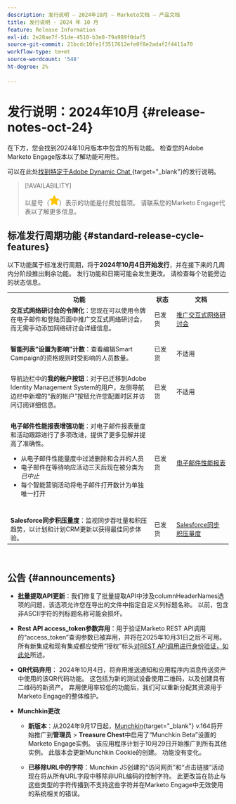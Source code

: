 ```yaml
---
description: 发行说明 — 2024年10月 — Marketo文档 — 产品文档
title: 发行说明 - 2024 年 10 月
feature: Release Information
exl-id: 2e28ae7f-51de-4510-b3e8-79a989f0daf5
source-git-commit: 21bcdc10fe1f3517612efe0f8e2adaf2f4411a70
workflow-type: tm+mt
source-wordcount: '548'
ht-degree: 2%

---
```


# 发行说明：2024年10月 {#release-notes-oct-24}

在下方，您会找到2024年10月版本中包含的所有功能。 检查您的Adobe Marketo Engage版本以了解功能可用性。

可以在此处[找到特定于Adobe Dynamic Chat ](/help/marketo/release-notes/dynamic-chat.md){target="_blank"}的发行说明。

>[!AVAILABILITY]
>
>以星号（![星号](assets/yellow-star.png)）表示的功能是付费加载项。 请联系您的Marketo Engage代表以了解更多信息。

## 标准发行周期功能 {#standard-release-cycle-features}

以下功能属于标准发行周期，将于&#x200B;**2024年10月4日开始发行**，并在接下来的几周内分阶段推出剩余功能。 发行功能和日期可能会发生更改。 请检查每个功能旁边的状态信息。

<table style="table-layout:auto">
 <tbody>
  <tr>
   <th style="width:65%">功能</th>
   <th style="width:10%">状态</th>
   <th style="width:25%">文档</th>
  </tr>
    <tr>
   <td><strong>交互式网络研讨会的令牌化</strong>：您现在可以使用令牌在电子邮件和登陆页面中推广交互式网络研讨会，而无需手动添加网络研讨会详细信息。</td>
   <td>已发货</td>
   <td><a href="/help/marketo/product-docs/demand-generation/events/interactive-webinars/promoting-an-interactive-webinar.md#interactive-webinars-tokens" target="_blank">推广交互式网络研讨会</a></td>
  </tr>
  <tr>
   <td> </td>
   <td> </td>
   <td> </td>
  </tr>
  </tr>
   <tr>
   <td><strong>智能列表“设置为影响”计数</strong>：查看编辑Smart Campaign的资格规则时受影响的人员数量。</td>
   <td>已发货</td>
   <td>不适用</td>
  </tr>
  <tr>
   <td> </td>
   <td> </td>
   <td> </td>
  </tr>
  </tr>
   <tr>
   <td>导航边栏中的<strong>我的帐户按钮</strong>：对于已迁移到Adobe Identity Management System的用户，左侧导航边栏中新增的“我的帐户”按钮允许您配置时区并访问订阅详细信息。</td>
   <td>已发货</td>
   <td>不适用</td>
  </tr>
  <tr>
   <td> </td>
   <td> </td>
   <td> </td>
  </tr>
   <tr>
   <td><strong>电子邮件性能报表增强功能</strong>：对电子邮件报表量度和活动跟踪进行了多项改进，提供了更多见解并提高了准确性。
   <ul>
   <li>从电子邮件性能量度中过滤删除和合并的人员</li>
   <li>电子邮件在等待响应活动三天后现在被分类为<i>已中止</i></li>
   <li>每个智能营销活动将电子邮件打开数计为单独唯一打开</li>
   </td>
   <td>已发货</td>
   <td><a href="/help/marketo/product-docs/email-marketing/email-programs/email-program-data/email-performance-report.md" target="_blank">电子邮件性能报表</a></td>
  </tr>
  <tr>
   <td> </td>
   <td> </td>
   <td> </td>
  </tr>
   <tr>
   <td><strong>Salesforce同步积压量度</strong>：监视同步吞吐量和积压趋势，以计划和计划CRM更新以获得最佳同步体验。
   </td>
   <td>已发货</td>
   <td><a href="/help/marketo/product-docs/crm-sync/salesforce-sync/salesforce-sync-backlog-metrics.md" target="_blank">Salesforce同步积压量度</a></td>
  </tr>
 </tbody>
</table>
<br/>

## 公告 {#announcements}

* **批量提取API更新**：我们修复了批量提取API中涉及columnHeaderNames选项的问题，该选项允许您在导出的文件中指定自定义列标题名称。 以前，包含非ASCII字符的列标题名称可能会损坏。

* **Rest API access_token参数弃用**：用于验证Marketo REST API调用的“access_token”查询参数已被弃用，并将在2025年10月31日之后不可用。 所有新集成和现有集成都应使用“授权”标头[对REST API调用进行身份验证，如此处](https://experienceleague.adobe.com/en/docs/marketo-developer/marketo/rest/authentication#using-an-access-token)所述。

* **QR代码弃用**： 2024年10月4日，将弃用推送通知和应用程序内消息传送资产中使用的该QR代码功能。 这包括为新的测试设备使用二维码，以及创建具有二维码的新资产。 弃用使用率较低的功能后，我们可以重新分配其资源用于Marketo Engage的整体维护。

* **Munchkin更改**

   * **新版本**：从2024年9月17日起，[Munchkin](/help/marketo/product-docs/administration/setup-administration/munchkin.md){target="_blank"} v.164将开始推广到&#x200B;**管理员** > **Treasure Chest**&#x200B;中启用了“Munchkin Beta”设置的Marketo Engage实例。 该应用程序计划于10月29日开始推广到所有其他实例。 此版本会更新Munchkin Cookie的创建。 功能没有变化。

   * **已移除URL中的字符**：Munchkin JS创建的“访问网页”和“点击链接”活动现在将从所有URL字段中移除非URL编码的控制字符。 此更改旨在防止与这些类型的字符传播到不支持这些字符并在Marketo Engage中无效使用的系统相关的错误。
